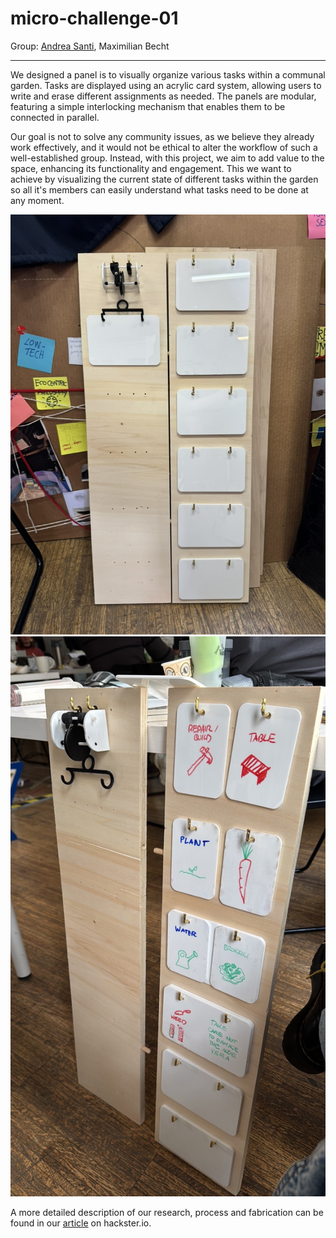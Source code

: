 # micro-challenge-01
Group: [Andrea Santi](https://github.com/AndreaSanti102), Maximilian Becht
***

We designed a panel is to visually organize various tasks within a communal garden. Tasks are displayed using an acrylic card system, allowing users to write and erase different assignments as needed. The panels are modular, featuring a simple interlocking mechanism that enables them to be connected in parallel.

Our goal is not to solve any community issues, as we believe they already work effectively, and it would not be ethical to alter the workflow of such a well-established group. Instead, with this project, we aim to add value to the space, enhancing its functionality and engagement. This we want to achieve by visualizing the current state of different tasks within the garden so all it's members can easily understand what tasks need to be done at any moment.

![community-management-board-01](images/F1F42A98-B19F-4C38-A90A-949913F4F730_1_105_c.jpeg)
![community-management-board-01](images/82DF3E0E-1C96-4687-B740-640DB43559A1_1_105_c.jpeg)

A more detailed description of our research, process and fabrication can be found in our [article](https://www.hackster.io/530725/community-garden-management-board-2c8aef) on hackster.io.